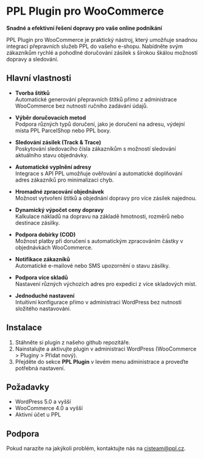 # PPL Plugin pro WooCommerce

**Snadné a efektivní řešení dopravy pro vaše online podnikání**  

PPL Plugin pro WooCommerce je praktický nástroj, který umožňuje snadnou integraci přepravních služeb PPL do vašeho e-shopu. Nabídněte svým zákazníkům rychlé a pohodlné doručování zásilek s širokou škálou možností dopravy a sledování.

## Hlavní vlastnosti

- **Tvorba štítků**  
  Automatické generování přepravních štítků přímo z administrace WooCommerce bez nutnosti ručního zadávání údajů.

- **Výběr doručovacích metod**  
  Podpora různých typů doručení, jako je doručení na adresu, výdejní místa PPL ParcelShop nebo PPL boxy.

- **Sledování zásilek (Track & Trace)**  
  Poskytování sledovacího čísla zákazníkům s možností sledování aktuálního stavu objednávky.

- **Automatické vyplnění adresy**  
  Integrace s API PPL umožňuje ověřování a automatické doplňování adres zákazníků pro minimalizaci chyb.

- **Hromadné zpracování objednávek**  
  Možnost vytvoření štítků a objednání dopravy pro více zásilek najednou.

- **Dynamický výpočet ceny dopravy**  
  Kalkulace nákladů na dopravu na základě hmotnosti, rozměrů nebo destinace zásilky.

- **Podpora dobírky (COD)**  
  Možnost platby při doručení s automatickým zpracováním částky v objednávkách WooCommerce.

- **Notifikace zákazníků**  
  Automatické e-mailové nebo SMS upozornění o stavu zásilky.

- **Podpora více skladů**  
  Nastavení různých výchozích adres pro expedici z více skladových míst.

- **Jednoduché nastavení**  
  Intuitivní konfigurace přímo v administraci WordPress bez nutnosti složitého nastavování.

## Instalace

1. Stáhněte si plugin z našeho github repozitáře.
2. Nainstalujte a aktivujte plugin v administraci WordPress (WooCommerce > Pluginy > Přidat nový).
3. Přejděte do sekce **PPL Plugin** v levém menu administrace a proveďte potřebná nastavení.

## Požadavky

- WordPress 5.0 a vyšší
- WooCommerce 4.0 a vyšší
- Aktivní účet u PPL

## Podpora

Pokud narazíte na jakýkoli problém, kontaktujte nás na [cisteam@ppl.cz](mailto:cisteam@ppl.cz).

